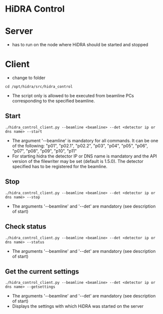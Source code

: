 # HiDRA Control

# Server

* has to run on the node where HiDRA should be started and stopped

# Client

* change to folder
```
cd /opt/hidra/src/hidra_control
```
* The script only is allowed to be executed from beamline PCs corresponding to
  the specified beamline.

## Start

```
./hidra_control_client.py --beamline <beamline> --det <detector ip or dns name> --start
```

* The argument '--beamline' is mandatory for all commands. It can be one of the
  following:
  "p01", "p02.1", "p02.2", "p03", "p04", "p05", "p06", "p07", "p08", "p09",
  "p10", "p11"
* For starting hidra the detector IP or DNS name is mandatory and the API
  version of the filewriter may be set (default is 1.5.0). The detector
  specified has to be registered for the beamline.

## Stop

```
./hidra_control_client.py --beamline <beamline> --det <detector ip or dns name> --stop
```

* The arguments '--beamline' and '--det' are mandatory (see description of start)

## Check status

```
./hidra_control_client.py --beamline <beamline> --det <detector ip or dns name> --status
```

* The arguments '--beamline' and '--det' are mandatory (see description of start)

## Get the current settings

```
./hidra_control_client.py --beamline <beamline> --det <detector ip or dns name> --getsettings
```

* The arguments '--beamline' and '--det' are mandatory (see description of start)
* Displays the settings with which HiDRA was started on the server
